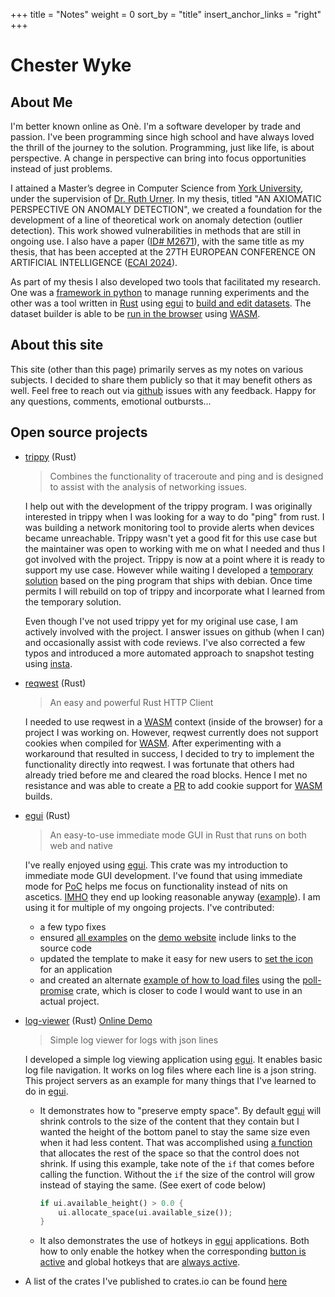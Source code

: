 +++
title = "Notes"
weight = 0
sort_by = "title"
insert_anchor_links = "right"
+++

# Chester Wyke

## About Me

I'm better known online as Onè.
I'm a software developer by trade and passion.
I've been programming since high school and have always loved the thrill of the journey to the solution.
Programming, just like life, is about perspective.
A change in perspective can bring into focus opportunities instead of just problems.

I attained a Master’s degree in Computer Science from [York University](https://www.yorku.ca/), under the supervision of [Dr. Ruth Urner](https://www.eecs.yorku.ca/~uruth/).
In my thesis, titled "AN AXIOMATIC PERSPECTIVE ON ANOMALY DETECTION", we created a foundation for the development of a line of theoretical work on anomaly detection (outlier detection).
This work showed vulnerabilities in methods that are still in ongoing use.
I also have a paper ([ID# M2671](https://www.ecai2024.eu/programme/accepted-papers)), with the same title as my thesis, that has been accepted at the 27TH EUROPEAN CONFERENCE ON ARTIFICIAL INTELLIGENCE ([ECAI 2024](https://www.ecai2024.eu/)).

As part of my thesis I also developed two tools that facilitated my research.
One was a [framework in python](https://github.com/uruth-lab/experiment_framework) to manage running experiments and the other was a tool written in [Rust](https://www.rust-lang.org/) using [egui][egui] to [build and edit datasets](https://github.com/uruth-lab/dbv/).
The dataset builder is able to be [run in the browser](https://uruth-lab.github.io/dbv/) using [WASM][wasm].

## About this site

This site (other than this page) primarily serves as my notes on various subjects.
I decided to share them publicly so that it may benefit others as well.
Feel free to reach out via [github](https://github.com/c-git/c-git.github.io/) issues with any feedback.
Happy for any questions, comments, emotional outbursts...

## Open source projects

- [trippy](https://github.com/fujiapple852/trippy) (Rust)

  > Combines the functionality of traceroute and ping and is designed to assist with the analysis of networking issues.

  I help out with the development of the trippy program.
  I was originally interested in trippy when I was looking for a way to do "ping" from rust.
  I was building a network monitoring tool to provide alerts when devices became unreachable.
  Trippy wasn't yet a good fit for this use case but the maintainer was open to working with me on what I needed and thus I got involved with the project.
  Trippy is now at a point where it is ready to support my use case.
  However while waiting I developed a [temporary solution](https://github.com/rust-practice/conn_mon) based on the ping program that ships with debian.
  Once time permits I will rebuild on top of trippy and incorporate what I learned from the temporary solution.

  Even though I've not used trippy yet for my original use case, I am actively involved with the project.
  I answer issues on github (when I can) and occasionally assist with code reviews.
  I've also corrected a few typos and introduced a more automated approach to snapshot testing using [insta](https://github.com/mitsuhiko/insta).

- [reqwest](https://github.com/seanmonstar/reqwest) (Rust)

  > An easy and powerful Rust HTTP Client

  I needed to use reqwest in a [WASM][wasm] context (inside of the browser) for a project I was working on.
  However, reqwest currently does not support cookies when compiled for [WASM][wasm].
  After experimenting with a workaround that resulted in success, I decided to try to implement the functionality directly into reqwest. I was fortunate that others had already tried before me and cleared the road blocks.
  Hence I met no resistance and was able to create a [PR](https://github.com/seanmonstar/reqwest/pull/2360) to add cookie support for [WASM][wasm] builds.

- [egui][egui] (Rust)

  > An easy-to-use immediate mode GUI in Rust that runs on both web and native

  I've really enjoyed using [egui][egui].
  This crate was my introduction to immediate mode GUI development.
  I've found that using immediate mode for [PoC](https://en.wikipedia.org/wiki/Proof_of_concept) helps me focus on functionality instead of nits on ascetics.
  [IMHO](https://www.merriam-webster.com/dictionary/IMHO) they end up looking reasonable anyway ([example](https://uruth-lab.github.io/dbv/)).
  I am using it for multiple of my ongoing projects.
  I've contributed:
  - a few typo fixes
  - ensured [all examples](https://github.com/emilk/egui/pull/3770) on the [demo website](https://www.egui.rs/) include links to the source code
  - updated the template to make it easy for new users to [set the icon](https://github.com/emilk/eframe_template/pull/122) for an application
  - and created an alternate [example of how to load files](https://github.com/c-git/egui_file_picker_poll_promise) using the [poll-promise](https://github.com/EmbarkStudios/poll-promise) crate, which is closer to code I would want to use in an actual project.

- [log-viewer](https://github.com/c-git/log-viewer) (Rust) [Online Demo](http://dev.chester.wykies.com/log-viewer/)

  > Simple log viewer for logs with json lines

  I developed a simple log viewing application using [egui][egui].
  It enables basic log file navigation.
  It works on log files where each line is a json string.
  This project servers as an example for many things that I've learned to do in [egui][egui].
  - It demonstrates how to "preserve empty space".
    By default [egui][egui] will shrink controls to the size of the content that they contain but I wanted the height of the bottom panel to stay the same size even when it had less content.
    That was accomplished using [a function](https://github.com/c-git/log-viewer/blob/3a2e82a65550dfd349b965fd36ffa7f74b129541/src/app.rs#L805) that allocates the rest of the space so that the control does not shrink.
    If using this example, take note of the `if` that comes before calling the function.
    Without the `if` the size of the control will grow instead of staying the same. (See exert of code below)
    ```rust
    if ui.available_height() > 0.0 {
        ui.allocate_space(ui.available_size());
    }
    ```
  - It also demonstrates the use of hotkeys in [egui][egui] applications. Both how to only enable the hotkey when the corresponding [button is active](https://github.com/c-git/log-viewer/blob/3a2e82a65550dfd349b965fd36ffa7f74b129541/src/app.rs#L829) and global hotkeys that are [always active](https://github.com/c-git/log-viewer/blob/3a2e82a65550dfd349b965fd36ffa7f74b129541/src/app.rs#L480).
- A list of the crates I've published to crates.io can be found [here](https://crates.io/users/c-git?sort=downloads)

[wasm]: https://webassembly.org/
[egui]: https://github.com/emilk/egui
